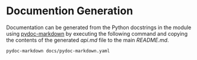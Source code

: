 # Documention Generation

Documentation can be generated from the Python docstrings in the module using
[pydoc-markdown](https://github.com/NiklasRosenstein/pydoc-markdown) by
executing the following command and copying the contents of the generated _api.md_ file to the main _README.md_.
```
pydoc-markdown docs/pydoc-markdown.yaml
```

